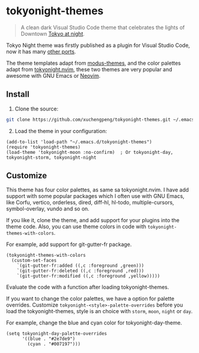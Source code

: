 # tokyonight-themes

> A clean dark Visual Studio Code theme that celebrates the lights of Downtown [Tokyo at night](https://www.google.com/search?q=tokyo+night&newwindow=1&sxsrf=ACYBGNRiOGCstG_Xohb8CgG5UGwBRpMIQg:1571032079139&source=lnms&tbm=isch&sa=X&ved=0ahUKEwiayIfIhpvlAhUGmuAKHbfRDaIQ_AUIEigB&biw=1280&bih=666&dpr=2).

Tokyo Night theme was firstly published as a plugin for Visual Studio Code, now it has many [other ports](https://github.com/enkia/tokyo-night-vscode-theme#other-ports).

The theme templates adapt from [modus-themes](https://github.com/protesilaos/modus-themes), and the color palettes adapt from [tokyonight.nvim](https://github.com/folke/tokyonight.nvim), these two themes are very popular and awesome with GNU Emacs or [Neovim](https://github.com/neovim/neovim).

## Install

1. Clone the source:

```bash
git clone https://github.com/xuchengpeng/tokyonight-themes.git ~/.emacs.d/tokyonight-themes
```

2. Load the theme in your configuration:

```elisp
(add-to-list 'load-path "~/.emacs.d/tokyonight-themes")
(require 'tokyonight-themes)
(load-theme 'tokyonight-moon :no-confirm)  ; Or tokyonight-day, tokyonight-storm, tokyonight-night
```

## Customize

This theme has four color palettes, as same sa tokyonight.nvim. I have add support with some popular packages which I often use with GNU Emacs, like Corfu, vertico, orderless, dired, diff-hl, hl-todo, multiple-cursors, symbol-overlay, vundo and so on.

If you like it, clone the theme, and add support for your plugins into the theme code. Also, you can use theme colors in code with `tokyonight-themes-with-colors`.

For example, add support for git-gutter-fr package.

```elisp
(tokyonight-themes-with-colors
  (custom-set-faces
    `(git-gutter-fr:added ((,c :foreground ,green)))
    `(git-gutter-fr:deleted ((,c :foreground ,red)))
    `(git-gutter-fr:modified ((,c :foreground ,yellow)))))
```

Evaluate the code with a function after loading tokyonight-themes.

If you want to change the color palettes, we have a option for palette overrides. Customize `tokyonight-<style>-palette-overrides` before you load the tokyonight-themes, style is an choice with `storm`, `moon`, `night` or `day`.

For example, change the blue and cyan color for tokyonight-day-theme.

```elisp
(setq tokyonight-day-palette-overrides
      '((blue . "#2e7de9")
        (cyan . "#007197")))
```

